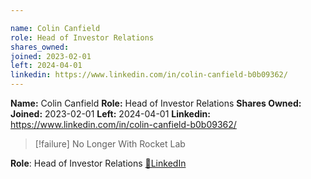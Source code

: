 ```yaml
---

name: Colin Canfield
role: Head of Investor Relations
shares_owned: 
joined: 2023-02-01
left: 2024-04-01
linkedin: https://www.linkedin.com/in/colin-canfield-b0b09362/
---
```


**Name:** Colin Canfield
**Role:** Head of Investor Relations
**Shares Owned:** 
**Joined:** 2023-02-01
**Left:** 2024-04-01
**Linkedin:** https://www.linkedin.com/in/colin-canfield-b0b09362/

>[!failure] No Longer With Rocket Lab

**Role**: Head of Investor Relations
[🔗LinkedIn](https://www.linkedin.com/in/colin-canfield-b0b09362/)